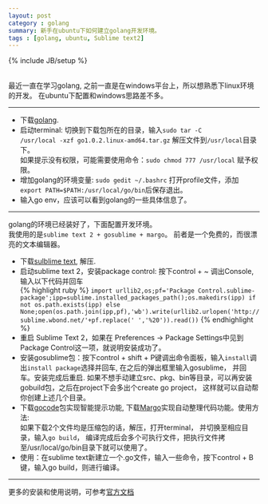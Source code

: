 ```yaml
---
layout: post
category : golang
summary: 新手在ubuntu下如何建立golang开发环境。
tags : [golang, ubuntu, Sublime text2]
---
```

{% include JB/setup %}

 <br/>
最近一直在学习golang, 之前一直是在windows平台上，所以想熟悉下linux环境的开发。  
在ubuntu下配置和windows思路差不多。  

***
* 下载[golang](https://code.google.com/p/go/downloads/list).
* 启动terminal: 切换到下载包所在的目录，输入<code>sudo tar -C /usr/local -xzf go1.0.2.linux-amd64.tar.gz</code> 解压文件到`/usr/local`目录下。  
如果提示没有权限，可能需要使用命令：`sudo chmod 777 /usr/local` 赋予权限。
* 增加golang的环境变量: `sudo gedit ~/.bashrc` 打开profile文件，添加`export PATH=$PATH:/usr/local/go/bin`后保存退出。
* 输入go env，应该可以看到golang的一些具体信息了。  

***
golang的环境已经装好了，下面配置开发环境。  
我使用的是`sublime text 2 + gosublime + margo`。 前者是一个免费的，而很漂亮的文本编辑器。
* 下载[sulblime text](http://www.sublimetext.com/2), 解压.
* 启动sublime text 2，安装package control: 按下control + ~ 调出Console,输入以下代码并回车  
{% highlight ruby %}
``import urllib2,os;pf='Package Control.sublime-package';ipp=sublime.installed_packages_path();os.makedirs(ipp) if not os.path.exists(ipp) else None;open(os.path.join(ipp,pf),'wb').write(urllib2.urlopen('http://sublime.wbond.net/'+pf.replace(' ','%20')).read())``
{% endhighlight %}
* 重启 Sublime Text 2，如果在 Preferences -> Package Settings中见到Package Control这一项，就说明安装成功了。
* 安装gosublime包：按下control + shift + P键调出命令面板，输入`install`调出`install package`选择并回车, 在之后的弹出框里输入gosublime， 并回车。安装完成后重启. 如果不想手动建立src、pkg、bin等目录，可以再安装gobuild包，之后在project下会多出个create go project， 这样就可以自动帮你创建上述几个目录。
* 下载[gocode](https://github.com/DisposaBoy/GoSublime)包实现智能提示功能, 下载[Margo](https://github.com/DisposaBoy/MarGo)实现自动整理代码功能。使用方法:<br/>
如果下载2个文件均是压缩包的话，解压，打开terminal， 并切换至相应目录，输入`go build`， 编译完成后会多个可执行文件，把执行文件拷至/usr/local/go/bin目录下就可以使用了。
* 使用：在sublime text新建立一个.go文件，输入一些命令，按下control + B键，输入go build，则进行编译。

***
更多的安装和使用说明，可参考[官方文档](http://golang.org/doc/install)